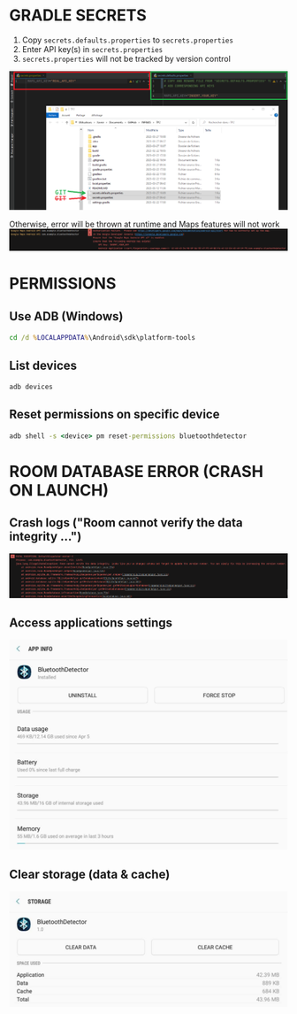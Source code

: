 # GRADLE SECRETS

1. Copy `secrets.defaults.properties` to `secrets.properties`
2. Enter API key(s) in `secrets.properties`
3. `secrets.properties` will not be tracked by version control

!["gradle_secrets.png"](assets/gradle_secrets.png)

Otherwise, error will be thrown at runtime and Maps features will not work
!["maps_authorization_failure.png"](assets/maps_authorization_failure.png)


# PERMISSIONS

## Use ADB (Windows)
```cmd
cd /d %LOCALAPPDATA%\Android\sdk\platform-tools
```

## List devices
```cmd
adb devices
```

## Reset permissions on specific device
```cmd
adb shell -s <device> pm reset-permissions bluetoothdetector
```

# ROOM DATABASE ERROR (CRASH ON LAUNCH)
## Crash logs ("Room cannot verify the data integrity ...")
!["room_error.png"](assets/room_error.png)
## Access applications  settings
!["app_settings.jpg"](assets/app_settings.jpg)
## Clear storage (data & cache)
!["clear_storage.jpg"](assets/clear_storage.jpg)